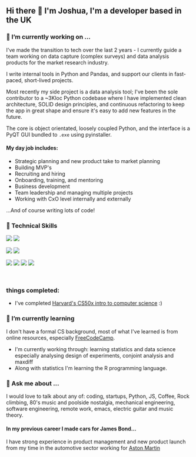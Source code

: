 ## Hi there 👋 I'm Joshua, I'm a developer based in the UK

### 🔭 I’m currently working on ...

I've made the transition to tech over the last 2 years - I currently guide a team working on data capture (complex surveys) and data analysis products for the market research industry. 

I write internal tools in Python and Pandas, and support our clients in fast-paced, short-lived projects.

Most recently my side project is a data analysis tool; I've been the sole contributor to a ~3Kloc Python codebase where I have implemented clean architecture, SOLID design principles, and continuous refactoring to keep the app in great shape and ensure it's easy to add new features in the future.

The core is object orientated, loosely coupled Python, and the interface is a PyQT GUI bundled to `.exe` using pyinstaller.

#### My day job includes:
- Strategic planning and new product take to market planning
- Building MVP's
- Recruiting and hiring
- Onboarding, training, and mentoring
- Business development
- Team leadership and managing multiple projects
- Working with CxO level internally and externally

...And of course writing lots of code!

<!--
**JoshuaAdrianJones/JoshuaAdrianJones** is a ✨ _special_ ✨ repository because its `README.md` (this file) appears on your GitHub profile.

Here are some ideas to get you started:

- 🔭 I’m currently working on ...
- 🌱 I’m currently learning ...
- 👯 I’m looking to collaborate on ...
- 🤔 I’m looking for help with ...
- 💬 Ask me about ...
- 📫 How to reach me: ...
- 😄 Pronouns: ...
- ⚡ Fun fact: ...
-->




### 💼 Technical Skills


![](https://img.shields.io/badge/Code-Python-informational?style=flat&logo=python&color=05445e)
![](https://img.shields.io/badge/Code-JavaScript-informational?style=flat&logo=JavaScript&color=F7DF1E)

![](https://img.shields.io/badge/Data-Numpy-informational?style=flat&logo=numpy&color=189ab4)
![](https://img.shields.io/badge/Data-Pandas-informational?style=flat&logo=pandas&color=75e6da)

![](https://img.shields.io/badge/Web-FastAPI-informational?style=flat&logo=fastapi&color=18a558)
![](https://img.shields.io/badge/Web-Django-informational?style=flat&logo=django&color=E34F26)
![](https://img.shields.io/badge/Web-Flask-informational?style=flat&logo=flask&color=2ff3e0)
![](https://img.shields.io/badge/Web-React-informational?style=flat&logo=react&color=61DAFB)


</br>

### things completed:
- I've completed [Harvard's CS50x intro to computer science](https://cs50.harvard.edu/x/2021/) :)

### 🌱 I’m currently learning

I don't have a formal CS background, most of what I've learned is from online resources, especially [FreeCodeCamp](https://www.freecodecamp.org/).

- I'm currently working through: learning statistics and data science especially analysing design of experiments, conjoint analysis and maxdiff
- Along with statistics I'm learning the R programming language.

### 💬 Ask me about ...

I would love to talk about any of: coding, startups, Python, JS, Coffee, Rock climbing, 80's music and poolside nostalgia, mechanical engineering, software engineering, remote work, emacs, electric guitar and music theory.


#### In my previous career I made cars for James Bond...

 I have strong experience in product management and new product launch from my time in the automotive sector working for [Aston Martin](https://www.astonmartin.com)
